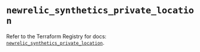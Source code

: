 # `newrelic_synthetics_private_location`

Refer to the Terraform Registry for docs: [`newrelic_synthetics_private_location`](https://registry.terraform.io/providers/newrelic/newrelic/3.46.0/docs/resources/synthetics_private_location).
